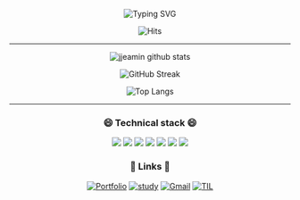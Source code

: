 
<div align=center>

![Typing SVG](https://readme-typing-svg.herokuapp.com?lines=Munju's+learning+challenge+😝)

</div>

<div align=center>

![Hits](https://hits.seeyoufarm.com/api/count/incr/badge.svg?url=https%3A%2F%2Fgithub.com%2Fannmunju&count_bg=%23DC5F5F&title_bg=%23555555&icon=&icon_color=%23E7E7E7&title=hits&edge_flat=false)


</div>

-----

<div align=center>
   
   ![jjeamin github stats](https://github-readme-stats.vercel.app/api?username=annmunju&show_icons=true)
   
   ![GitHub Streak](http://github-readme-streak-stats.herokuapp.com?user=annmunju&hide_border=true)
   
   ![Top Langs](https://github-readme-stats.vercel.app/api/top-langs/?username=annmunju&layout=compact)

</div>


------




<div align=center>
   
### 😄 Technical stack 😄

![](https://img.shields.io/badge/Python-3776AB?style=flat-square&logo=Python&logoColor=white)
<img src="https://img.shields.io/badge/Django-092E20?style=flat-square&logo=Django&logoColor=white"/></a>
<img src="https://img.shields.io/badge/Mysql-E6B91E?style=flat-square&logo=MySql&logoColor=white"/></a>
<img src="https://img.shields.io/badge/Pandas-150458?style=flat-square&logo=Pandas&logoColor=white"/></a>
<img src="https://img.shields.io/badge/Numpy-013243?style=flat-square&logo=Numpy&logoColor=white"/></a>
<img src="https://img.shields.io/badge/scikit-learn-F7931E?style=flat-square&logo=scikit-learn&logoColor=white"/></a>
<img src="https://img.shields.io/badge/Keras-D00000?style=flat-square&logo=Keras&logoColor=white"/></a>

</div>

<div align=center>

### 🌱 Links 🌱

[![Portfolio](https://img.shields.io/badge/portfolio-Here-blue?style=for-the-badge)](https://ahnmunju.oopy.io/)
[![study](https://img.shields.io/badge/study-Here-orange?style=for-the-badge)](https://ahnmunju.oopy.io/0a363177-132a-4e11-91fb-ceed488c7f4a)
[![Gmail](https://img.shields.io/badge/Gmail-Here-red?style=for-the-badge)](mailto:ahnmunju@gmail.com)
[![TIL](https://img.shields.io/badge/TIL:2023-Here-green?style=for-the-badge)](https://github.com/annmunju/annmunju/tree/main/TIL/2023)

</div>

